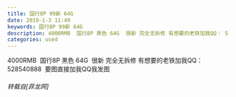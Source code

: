 ```yaml
---
title: 国行8P 99新 64G
date: 2019-1-3 11:49
keywords: 国行8P 99新 64G
description: 4000RMB  国行8P 黑色 64G  很新 完全无拆修 有想要的老铁加我QQ： 528540888  要图直接加我QQ我发图
categories: used
---
```

<td class="t_f" id="postmessage_2607284">

4000RMB  国行8P 黑色 64G  很新 完全无拆修 有想要的老铁加我QQ： 528540888  要图直接加我QQ我发图</td>
###### 转载自[菲龙网]